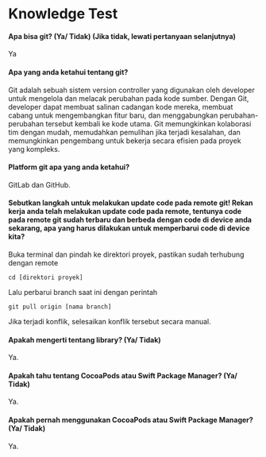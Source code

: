 
#  Knowledge Test

  

#### Apa bisa git? (Ya/ Tidak) (Jika tidak, lewati pertanyaan selanjutnya)

Ya

  

#### Apa yang anda ketahui tentang git?

Git adalah sebuah sistem version controller yang digunakan oleh developer untuk mengelola dan melacak perubahan pada kode sumber. Dengan Git, developer dapat membuat salinan cadangan kode mereka, membuat cabang untuk mengembangkan fitur baru, dan menggabungkan perubahan-perubahan tersebut kembali ke kode utama. Git memungkinkan kolaborasi tim dengan mudah, memudahkan pemulihan jika terjadi kesalahan, dan memungkinkan pengembang untuk bekerja secara efisien pada proyek yang kompleks.

  

#### Platform git apa yang anda ketahui?

GitLab dan GitHub.

  

#### Sebutkan langkah untuk melakukan update code pada remote git! Rekan kerja anda telah melakukan update code pada remote, tentunya code pada remote git sudah terbaru dan berbeda dengan code di device anda sekarang, apa yang harus dilakukan untuk memperbarui code di device kita?
Buka terminal dan pindah ke direktori proyek, pastikan sudah terhubung dengan remote

    cd [direktori proyek]
    
Lalu perbarui branch saat ini dengan perintah

    git pull origin [nama branch]
Jika terjadi konflik, selesaikan konflik tersebut secara manual. 
  
#### Apakah mengerti tentang library? (Ya/ Tidak)
Ya.

#### Apakah tahu tentang CocoaPods atau Swift Package Manager? (Ya/ Tidak)
Ya.

#### Apakah pernah menggunakan CocoaPods atau Swift Package Manager? (Ya/ Tidak)
Ya. 
